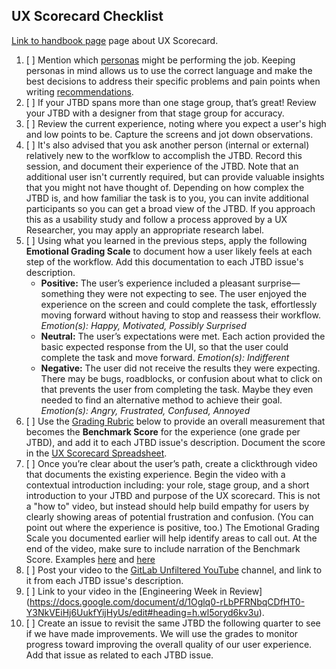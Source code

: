 <!--
 
# The issue title should be: Part 1: UX Scorecard for [STAGE GROUP] - [JTBD]] 

-->

## UX Scorecard Checklist

[Link to handbook page](https://about.gitlab.com/handbook/engineering/ux/ux-scorecards/) page about UX Scorecard.
1. [ ] Mention which [personas](https://about.gitlab.com/handbook/marketing/product-marketing/roles-personas/) might be performing the job. Keeping personas in mind allows us to use the correct language and make the best decisions to address their specific problems and pain points when writing [recommendations](https://about.gitlab.com/handbook/engineering/ux/ux-scorecards/#part-2-experience-recommendations).
1. [ ]  If your JTBD spans more than one stage group, that’s great! Review your JTBD with a designer from that stage group for accuracy.
1. [ ]  Review the current experience, noting where you expect a user's high and low points to be. Capture the screens and jot down observations.
1. [ ]  It's also advised that you ask another person (internal or external) relatively new to the worfklow to accomplish the JTBD. Record this session, and document their experience of the JTBD. Note that an additional user isn't currently required, but can provide valuable insights that you might not have thought of. Depending on how complex the JTBD is, and how familiar the task is to you, you can invite additional participants so you can get a broad view of the JTBD. If you approach this as a usability study and follow a process approved by a UX Researcher, you may apply an appropriate research label.
1. [ ]  Using what you learned in the previous steps, apply the following **Emotional Grading Scale** to document how a user likely feels at each step of the workflow. Add this documentation to each JTBD issue's description.
    - **Positive:** The user’s experience included a pleasant surprise&mdash;something they were not expecting to see. The user enjoyed the experience on the screen and could complete the task, effortlessly moving forward without having to stop and reassess their workflow. *Emotion(s): Happy, Motivated, Possibly Surprised*
    - **Neutral:** The user’s expectations were met. Each action provided the basic expected response from the UI, so that the user could complete the task and move forward. *Emotion(s): Indifferent*
    - **Negative:** The user did not receive the results they were expecting. There may be bugs, roadblocks, or confusion about what to click on that prevents the user from completing the task. Maybe they even needed to find an alternative method to achieve their goal. *Emotion(s): Angry, Frustrated, Confused, Annoyed*
1. [ ]  Use the [Grading Rubric](#grading-rubric) below to provide an overall measurement that becomes the **Benchmark Score** for the experience (one grade per JTBD), and add it to each JTBD issue's description. Document the score in the [UX Scorecard Spreadsheet](https://docs.google.com/spreadsheets/d/1iw5oj12QdLHOADV8P6ICE3P1U32eKMstpkIR4sPJRTo/edit#gid=0).
1. [ ]  Once you’re clear about the user’s path, create a clickthrough video that documents the existing experience. Begin the video with a contextual introduction including: your role, stage group, and a short introduction to your JTBD and purpose of the UX scorecard. This is not a "how to" video, but instead should help build empathy for users by clearly showing areas of potential frustration and confusion. (You can point out where the experience is positive, too.) The Emotional Grading Scale you documented earlier will help identify areas to call out. At the end of the video, make sure to include narration of the Benchmark Score. Examples [here](https://www.youtube.com/watch?v=wCnpEGhS8uk&feature=youtu.be) and [here](https://www.youtube.com/watch?v=MkTOwTxsoL8)
1. [ ]  Post your video to the [GitLab Unfiltered YouTube](https://www.youtube.com/channel/UCMtZ0sc1HHNtGGWZFDRTh5A) channel, and link to it from each JTBD issue's description.
1. [ ]  Link to your video in the [Engineering Week in Review] (https://docs.google.com/document/d/1Oglq0-rLbPFRNbqCDfHT0-Y3NkVEiHj6UukfYijHyUs/edit#heading=h.wl5oryd6kv3u).
1. [ ]  Create an issue to revisit the same JTBD the following quarter to see if we have made improvements. We will use the grades to monitor progress toward improving the overall quality of our user experience. Add that issue as related to each JTBD issue.
